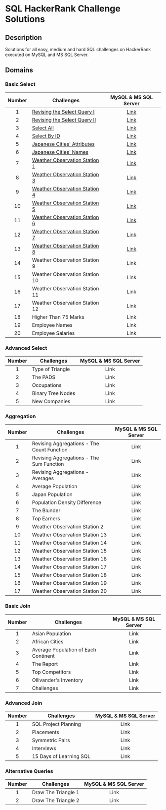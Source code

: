 # SQL HackerRank Challenge Solutions

## Description
Solutions for all easy, medium and hard SQL challenges on HackerRank executed on MySQL and MS SQL Server.

## Domains
### Basic Select

| Number| Challenges | MySQL & MS SQL Server|
| :---:| --- | :---: |
| 1 | [Revising the Select Query I](https://www.hackerrank.com/challenges/revising-the-select-query/problem) | [Link](https://github.com/qanhnn12/SQL-Hackerrank-Challenge-Solutions/blob/main/Basic%20Select/Revising-the-Select-Query-I.sql) |
| 2 | [Revising the Select Query II](https://www.hackerrank.com/challenges/revising-the-select-query-2/problem) | [Link](https://github.com/qanhnn12/SQL-Hackerrank-Challenge-Solutions/blob/main/Basic%20Select/Revising-the-Select-Query-II.sql) | 
| 3 | [Select All](https://www.hackerrank.com/challenges/select-all-sql/problem) | [Link](https://github.com/qanhnn12/SQL-Hackerrank-Challenge-Solutions/blob/main/Basic%20Select/Select-All.sql) |
| 4 | [Select By ID](https://www.hackerrank.com/challenges/select-by-id/problem) | [Link](https://github.com/qanhnn12/SQL-Hackerrank-Challenge-Solutions/blob/main/Basic%20Select/Select-By-ID.sql) | 
| 5 | [Japanese Cities' Attributes](https://www.hackerrank.com/challenges/japanese-cities-attributes/problem) | [Link](https://github.com/qanhnn12/SQL-Hackerrank-Challenge-Solutions/blob/main/Basic%20Select/Japanese-Cities'-Attributes.sql) | 
| 6 | [Japanese Cities' Names](https://www.hackerrank.com/challenges/japanese-cities-name/problem) | [Link](https://github.com/qanhnn12/SQL-Hackerrank-Challenge-Solutions/blob/main/Basic%20Select/Japanese-Cities'-Names.sql) | 
| 7 | [Weather Observation Station 1](https://www.hackerrank.com/challenges/weather-observation-station-1/problem) | [Link](https://github.com/qanhnn12/SQL-Hackerrank-Challenge-Solutions/blob/main/Basic%20Select/Weather-Observation-Station-1.sql) | 
| 8 | [Weather Observation Station 3](https://www.hackerrank.com/challenges/weather-observation-station-3/problem) | [Link](https://github.com/qanhnn12/SQL-Hackerrank-Challenge-Solutions/blob/main/Basic%20Select/Weather-Observation-Station-3.sql) | 
| 9 | [Weather Observation Station 4](https://www.hackerrank.com/challenges/weather-observation-station-4/problem) | [Link](https://github.com/qanhnn12/SQL-Hackerrank-Challenge-Solutions/blob/main/Basic%20Select/Weather-Observation-Station-4.sql) | 
| 10 | [Weather Observation Station 5](https://www.hackerrank.com/challenges/weather-observation-station-5/problem) | [Link](https://github.com/qanhnn12/SQL-Hackerrank-Challenge-Solutions/blob/main/Basic%20Select/Weather-Observation-Station-5.sql) | 
| 11 | [Weather Observation Station 6](https://www.hackerrank.com/challenges/weather-observation-station-6/problem) | [Link](https://github.com/qanhnn12/SQL-Hackerrank-Challenge-Solutions/blob/main/Basic%20Select/Weather-Observation-Station-6.sql) | 
| 12 | [Weather Observation Station 7](https://www.hackerrank.com/challenges/weather-observation-station-7/problem) | [Link](https://github.com/qanhnn12/SQL-Hackerrank-Challenge-Solutions/blob/main/Basic%20Select/Weather-Observation-Station-7.sql) | 
| 13 | [Weather Observation Station 8](https://www.hackerrank.com/challenges/weather-observation-station-8/problem) | [Link](https://github.com/qanhnn12/SQL-Hackerrank-Challenge-Solutions/blob/main/Basic%20Select/Weather-Observation-Station-8.sql) | 
| 14 | Weather Observation Station 9 | Link | 
| 15 | Weather Observation Station 10 | Link | 
| 16 | Weather Observation Station 11 | Link | 
| 17 | Weather Observation Station 12 | Link | 
| 18 | Higher Than 75 Marks | Link | 
| 19 | Employee Names | Link | 
| 20 | Employee Salaries | Link |


### Advanced Select

| Number| Challenges | MySQL & MS SQL Server|
| :---:| --- | :---: | 
| 1 | Type of Triangle | Link | 
| 2 | The PADS | Link |
| 3 | Occupations | Link | 
| 4 | Binary Tree Nodes | Link | 
| 5 | New Companies | Link | 

### Aggregation

| Number| Challenges | MySQL & MS SQL Server|
| :---:| --- | :---: | 
| 1 | Revising Aggregations - The Count Function | Link | 
| 2 | Revising Aggregations - The Sum Function | Link | 
| 3 | Revising Aggregations - Averages | Link |
| 4 | Average Population | Link |
| 5 | Japan Population | Link | 
| 6 | Population Density Difference | Link |
| 7 | The Blunder | Link |
| 8 | Top Earners | Link | 
| 9 | Weather Observation Station 2 | Link | 
| 10 | Weather Observation Station 13 | Link | 
| 11 | Weather Observation Station 14 | Link | 
| 12 | Weather Observation Station 15 | Link |
| 13 | Weather Observation Station 16 | Link | 
| 14 | Weather Observation Station 17 | Link | 
| 15 | Weather Observation Station 18 | Link | 
| 16 | Weather Observation Station 19 | Link | 
| 17 | Weather Observation Station 20 | Link | 

### Basic Join

| Number| Challenges | MySQL & MS SQL Server|
| :---:| --- | :---: | 
| 1 | Asian Population | Link | 
| 2 | African Cities | Link |
| 3 | Average Population of Each Continent | Link |
| 4 | The Report| Link | 
| 5 | Top Competitors| Link |
| 6 | Ollivander's Inventory | Link |
| 7 | Challenges | Link | 

### Advanced Join

| Number| Challenges | MySQL & MS SQL Server|
| :---:| --- | :---: |
| 1 | SQL Project Planning | Link | 
| 2 | Placements| Link | 
| 3 | Symmetric Pairs | Link | 
| 4 | Interviews | Link |
| 5 | 15 Days of Learning SQL| Link |

### Alternative Queries

| Number| Challenges | MySQL & MS SQL Server|
| :---:| --- | :---: | 
| 1 | Draw The Triangle 1 | Link | 
| 2 | Draw The Triangle 2 | Link | 
